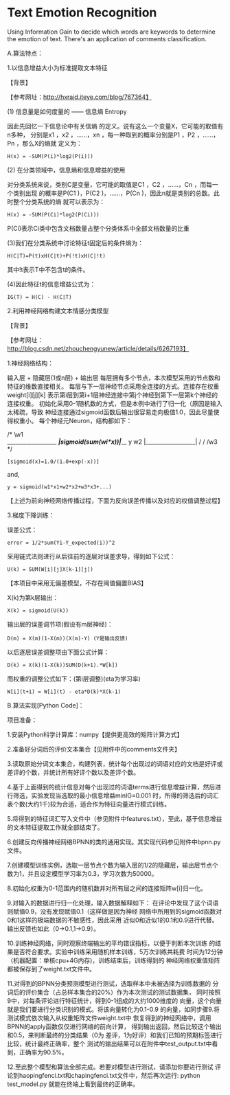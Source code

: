 # Text Emotion Recognition
Using Information Gain to decide which words are keywords to determine the emotion of text. 
There's an application of comments classification.


A.算法特点：

1.以信息增益大小为标准提取文本特征

【背景】

【参考网址：http://hxraid.iteye.com/blog/767364】

(1) 信息量是如何度量的 —— 信息熵 Entropy

因此先回忆一下信息论中有关信熵 的定义。说有这么一个变量X，它可能的取值有n多种，
分别是x1 ，x2 ，……，xn ，每一种取到的概率分别是P1 ，P2 ，……，Pn ，那么X的熵就
定义为：

	H(x) = -SUM(P(i)*log2(P(i)))

(2) 在分类领域中，信息熵和信息增益的使用

对分类系统来说，类别C是变量，它可能的取值是C1 ，C2 ，……，Cn ，而每一个类别出现
的概率是P(C1 )，P(C2 )，……，P(Cn )，因此n就是类别的总数。此时整个分类系统的熵
就可以表示为：

	H(x) = -SUM(P(Ci)*log2(P(Ci)))

P(Ci)表示Ci类中包含文档数量占整个分类体系中全部文档数量的比重

(3)我们在分类系统中讨论特征t固定后的条件熵为： 

	H(C|T)=P(t)xH(C|t)+P(!t)xH(C|!t)

其中!t表示T中不包含t的条件。

(4)因此特征t的信息增益公式为：    

	IG(T) = H(C) - H(C|T)

2.利用神经网络构建文本情感分类模型

【背景】

【参考网址：http://blog.csdn.net/zhouchengyunew/article/details/6267193】

1.神经网络结构：

输入层 + 隐藏层(1或n层) + 输出层
 每层拥有多个节点，本次模型采用的节点数和特征的维数直接相关。
 每层与下一层神经节点采用全连接的方式。连接存在权重weight[i][j][k]
 表示第i层到第i+1层神经连接中第j个神经到第下一层第k个神经的连接权重。
 初始化采用0-1随机数的方式，但是本例中进行了归一化（原因是输入太稀疏，导致
 神经连接通过sigmoid函数后输出很容易走向极值1.0，因此尽量使得权重小。
 每个神经元Neuron，结构都如下：
 
 /*
 \w1
  \
   \__________________
___|sigmoid(sum(wi*x))|_____ y
w2 |__________________|
   /
  /
 /w3
 */
 
 	[sigmoid(x)=1.0/(1.0+exp(-x))]
	
and,

	y = sigmoid(w1*x1+w2*x2+w3*x3+...)

【上述为前向神经网络传播过程，下面为反向误差传播以及对应的权值调整过程】

3.梯度下降训练：

误差公式：

	error = 1/2*sum(Yi-Y_expected(i))^2

采用链式法则进行从后往前的逐层对误差求导，得到如下公式：

	U(k) = SUM(W[i][j]X[k-1][j])

【本项目中采用无偏差模型，不存在阈值偏置BIAS】

X(k)为第k层输出：

	X(k) = sigmoid(U(k))

输出层的误差调节项(假设有m层神经)：

	D(m) = X(m)(1-X(m))(X(m)-Y) (Y是输出反馈)

以后逐层误差调整项由下面公式计算：

	D(k) = X(k)(1-X(k))SUM(D(k+1).*W[k])

而权重的调整公式如下：(第i层调整)(eta为学习率)

	W[i](t+1) = W[i](t) - eta*D(k)*X(k-1)

 
B.算法实现[Python Code]：

项目准备：

1.安装Python科学计算库：numpy【提供更高效的矩阵计算方式】

2.准备好分词后的评价文本集合【见附件中的comments文件夹】

3.读取原始分词文本集合，构建列表，统计每个出现过的词语对应的文档是好评或差评的个数，并统计所有好评个数以及差评个数。

4.基于上面得到的统计信息对每个出现过的词语terms进行信息增益计算，然后进行筛选，实验发现当选取的最小信息增益minIG=0.001
时，所得的筛选后的词汇表个数(大约1千)较为合适，适合作为特征向量进行模式训练。

5.将得到的特征词汇写入文件中（参见附件中features.txt），至此，基于信息增益的文本特征提取工作就全部结束了。

6.创建反向传播神经网络BPNN的类的通用实现。其实现代码参见附件中bpnn.py文件。

7.创建模型训练实例，选取一层节点个数为输入层的1/2的隐藏层，输出层节点个数为1，并且设定模型学习率为0.3，学习次数为50000。

8.初始化权重为0-1范围内的随机数并对所有层之间的连接矩阵w[i]归一化。

9.对输入的数据进行归一化处理，输入数据解释如下：
	    在评论中发现了这个词语则赋值0.9，没有发现赋值0.1（这样做是因为神经
	    网络中所用到的sigmoid函数对0和1这样的极端数据的不敏感性，因此采用
	    近似0和近似1的0.1和0.9进行代替。输出反馈也如此（0->0.1,1->0.9）。

10.训练神经网络，同时观察终端输出的平均错误指标，以便于判断本次训练
	     的结果是否符合要求。实验中训练采用随机样本训练，5万次训练共耗费
	     时间为12分钟（机器配置：单核cpu+4G内存)，训练结束后，训练得到的
	     神经网络权重值矩阵都被保存到了weight.txt文件中。

11.对得到的BPNN分类预测模型进行测试，选取样本中未被选择为训练数据的
	     分词后的评价集合（占总样本集合的20%）作为本次测试的测试数据集，
	     同时按照9中，对每条评论进行特征统计，得到0-1组成的大约1000维度的
	     向量，这个向量就是我们要进行分类识别的模式。将该向量转化为0.1-0.9
	     的向量，如同步骤9.将测试模式依次输入从权重矩阵文件weight.txt中
	     恢复得到的神经网络中，调用BPNN的apply函数仅仅进行网络的前向计算，
	     得到输出返回，然后比较这个输出和0.5，来判断最终的分类结果（0为
	     差评，1为好评）和我们已知的预期标签进行比较，统计最终正确率，整个
	     测试的输出结果可以在附件中test_output.txt中看到，正确率为90.5%。

12.至此整个模型和算法全部完成。若要对模型进行测试，请添加你要进行测试
	     评论到haopingfenci.txt和chapingfenci.txt文件中，然后再次运行:
	     python test_model.py 就能在终端上看到最终的正确率。

